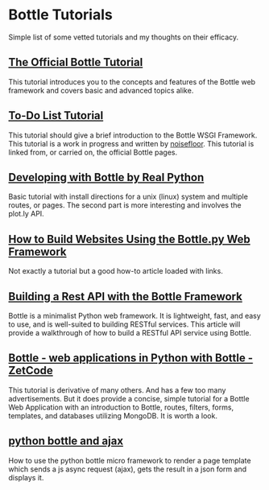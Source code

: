 # Bottle Tutorials
Simple list of some vetted tutorials and my thoughts on their efficacy.

## [The Official Bottle Tutorial](https://bottlepy.org/docs/dev/tutorial.html)
This tutorial introduces you to the concepts and features of the Bottle web framework and covers basic and advanced topics alike.

## [To-Do List Tutorial](https://bottlepy.org/docs/dev/tutorial_app.html)
This tutorial should give a brief introduction to the Bottle WSGI Framework. This tutorial is a work in progress and written by [noisefloor](https://noisefloor-net.blogspot.com/). This tutorial is linked from, or carried on, the official Bottle pages.

## [Developing with Bottle by Real Python](https://realpython.com/developing-with-bottle-part-1/)
Basic tutorial with install directions for a unix (linux) system and multiple routes, or pages. The second part is more interesting and involves the plot.ly API.

## [How to Build Websites Using the Bottle.py Web Framework](https://marginhound.com/bottle-py-resources/)
Not exactly a tutorial but a good how-to article loaded with links.

## [Building a Rest API with the Bottle Framework](https://www.toptal.com/bottle/building-a-rest-api-with-bottle-framework)
Bottle is a minimalist Python web framework. It is lightweight, fast, and easy to use, and is well-suited to building RESTful services. This article will provide a walkthrough of how to build a RESTful API service using Bottle.

## [Bottle - web applications in Python with Bottle - ZetCode](https://zetcode.com/python/bottle/)
This tutorial is derivative of many others. And has a few too many advertisements. But it does provide a concise, simple tutorial for a Bottle Web Application with an introduction to Bottle, routes, filters, forms, templates, and databases utilizing MongoDB. It is worth a look.

## [python bottle and ajax](https://enricorossi.org/blog/2012/python_bottle_and_ajax/)
How to use the python bottle micro framework to render a page template which sends a js async request (ajax), gets the result in a json form and displays it.

